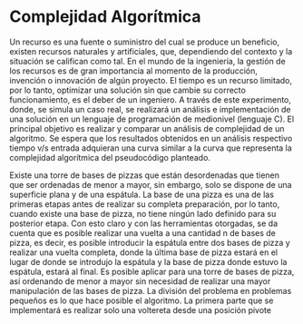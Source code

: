 # Complejidad Algorítmica

Un recurso es una fuente o suministro del cual se
produce un beneficio, existen recursos naturales y
artificiales, que, dependiendo del contexto y la
situación se califican como tal. En el mundo de la
ingeniería, la gestión de los recursos es de gran
importancia al momento de la producción, invención
o innovación de algún proyecto. El tiempo es un
recurso limitado, por lo tanto, optimizar una solución
sin que cambie su correcto funcionamiento, es el
deber de un ingeniero. A través de este
experimento, donde, se simula un caso real, se
realizará un análisis e implementación de una
solución en un lenguaje de programación de medionivel
(lenguaje C). El principal objetivo es realizar y
comparar un análisis de complejidad de un
algoritmo. Se espera que los resultados obtenidos
en un análisis respectivo tiempo v/s entrada
adquieran una curva similar a la curva que
representa la complejidad algorítmica del
pseudocódigo planteado.

Existe una torre de bases de pizzas que están
desordenadas que tienen que ser ordenadas de
menor a mayor, sin embargo, solo se dispone de
una superficie plana y de una espátula. La base de
una pizza es una de las primeras etapas antes de
realizar su completa preparación, por lo tanto,
cuando existe una base de pizza, no tiene ningún
lado definido para su posterior etapa.
Con esto claro y con las herramientas otorgadas, se
da cuenta que es posible realizar una vuelta a una
cantidad n de bases de pizza, es decir, es posible
introducir la espátula entre dos bases de pizza y
realizar una vuelta completa, donde la última base
de pizza estará en el lugar de donde se introdujo la
espátula y la base de pizza donde estuvo la
espátula, estará al final. Es posible aplicar para una
torre de bases de pizza, así ordenando de menor a
mayor sin necesidad de realizar una mayor
manipulación de las bases de pizza.
La división del problema en problemas pequeños es
lo que hace posible el algoritmo. La primera parte
que se implementará es realizar solo una voltereta
desde una posición pivote
